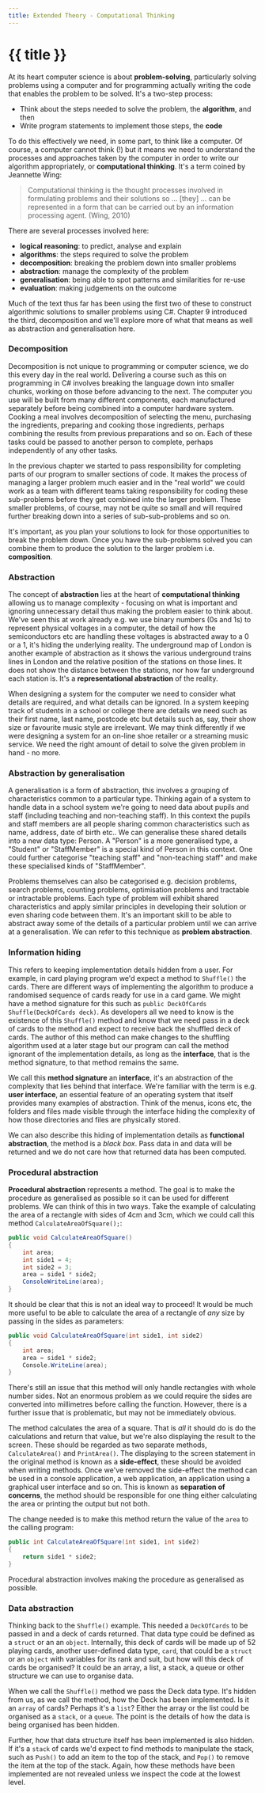 ```yaml
---
title: Extended Theory - Computational Thinking
---
```


# {{ title }}

At its heart computer science is about __problem-solving__, particularly solving problems using a computer and for programming actually writing the code that enables the problem to be solved.  It's a two-step process:

- Think about the steps needed to solve the problem, the __algorithm__, and then
- Write program statements to implement those steps, the __code__

To do this effectively we need, in some part, to think like a computer.  Of course, a computer cannot think (!) but it means we need to understand the processes and approaches taken by the computer in order to write our algorithm appropriately, or __computational thinking__.  It's a term coined by Jeannette Wing:

> Computational thinking is the thought processes involved in formulating problems and their solutions so ... [they] ... can be represented in a form that can be carried out by an information processing agent.  (Wing, 2010)

There are several processes involved here:

- __logical reasoning__: to predict, analyse and explain
- __algorithms__: the steps required to solve the problem
- __decomposition__: breaking the problem down into smaller problems
- __abstraction__: manage the complexity of the problem
- __generalisation__: being able to spot patterns and similarities for re-use
- __evaluation__: making judgements on the outcome

Much of the text thus far has been using the first two of these to construct algorithmic solutions to smaller problems using C\#.  Chapter 9 introduced the third, decomposition and we'll explore more of what that means as well as abstraction and generalisation here.

### Decomposition

Decomposition is not unique to programming or computer science, we do this every day in the real world.   Delivering a course such as this on programming in C\# involves breaking the language down into smaller chunks, working on those before advancing to the next.  The computer you use will be built from many different components, each manufactured separately before being combined into a computer hardware system.  Cooking a meal involves decomposition of selecting the menu, purchasing the ingredients, preparing and cooking those ingredients, perhaps combining the results from previous preparations and so on.  Each of these tasks could be passed to another person to complete, perhaps independently of any other tasks.

In the previous chapter we started to pass responsibility for completing parts of our program to smaller sections of code.  It makes the process of managing a larger problem much easier and in the "real world" we could work as a team with different teams taking responsibility for coding these sub-problems before they get combined into the larger problem.  These smaller problems, of course, may not be quite so small and will required further breaking down into a series of sub-sub-problems and so on.

It's important, as you plan your solutions to look for those opportunities to break the problem down.  Once you have the sub-problems solved you can combine them to produce the solution to the larger problem i.e. __composition__.

### Abstraction

The concept of __abstraction__ lies at the heart of __computational thinking__ allowing us to manage complexity - focusing on what is important and ignoring unnecessary detail thus making the problem easier to think about.  We've seen this at work already e.g. we use binary numbers ($0$s and $1$s) to represent physical voltages in a computer, the detail of how the semiconductors etc are handling these voltages is abstracted away to a $0$ or a $1$, it's hiding the underlying reality.  The underground map of London is another example of abstraction as it shows the various underground trains lines in London and the relative position of the stations on those lines.  It does not show the distance between the stations, nor how far underground each station is.  It's a __representational abstraction__ of the reality.

When designing a system for the computer we need to consider what details are required, and what details can be ignored.  In a system keeping track of students in a school or college there are details we need such as their first name, last name, postcode etc but details such as, say, their show size or favourite music style are irrelevant.  We may think differently if we were designing a system for an on-line shoe retailer or a streaming music service.  We need the right amount of detail to solve the given problem in hand - no more.

### Abstraction by generalisation

A generalisation is a form of abstraction, this involves a grouping of characteristics common to a particular type.  Thinking again of a system to handle data in a school system we're going to need data about pupils and staff (including teaching and non-teaching staff).  In this context the pupils and staff members are all people sharing common characteristics such as name, address, date of birth etc..  We can generalise these shared details into a new data type:  Person.  A "Person" is a more generalised type, a "Student" or "StaffMember" is a special kind of Person in this context.  One could further categorise "teaching staff" and "non-teaching staff" and make these specialised kinds of "StaffMember".

Problems themselves can also be categorised e.g. decision problems, search problems, counting problems, optimisation problems and tractable or intractable problems.  Each type of problem will exhibit shared characteristics and apply similar principles in developing their solution or even sharing code between them.  It's an important skill to be able to abstract away some of the details of a particular problem until we can arrive at a generalisation.  We can refer to this technique as __problem abstraction__.

### Information hiding

This refers to keeping implementation details hidden from a user.  For example, in card playing program we'd expect a method to `Shuffle()` the cards.  There are different ways of implementing the algorithm to produce a randomised sequence of cards ready for use in a card game.  We might have a method signature for this such as `public DeckOfCards Shuffle(DeckOfCards deck)`.  As developers all we need to know is the existence of this `Shuffle()` method and know that we need pass in a deck of cards to the method and expect to receive back the shuffled deck of cards.  The author of this method can make changes to the shuffling algorithm used at a later stage but our program can call the method ignorant of the implementation details, as long as the __interface__, that is the method signature, to that method remains the same.

We call this __method signature__ an __interface__, it's an abstraction of the complexity that lies behind that interface.  We're familiar with the term is e.g. __user interface__, an essential feature of an operating system that itself provides many examples of abstraction.  Think of the menus, icons etc, the folders and files made visible through the interface hiding the complexity of how those directories and files are physically stored.

We can also describe this hiding of implementation details as __functional abstraction__, the method is a _black box_.  Pass data in and data will be returned and we do not care how that returned data has been computed.

### Procedural abstraction

__Procedural abstraction__ represents a method.  The goal is to make the procedure as generalised as possible so it can be used for different problems.  We can think of this in two ways.  Take the example of calculating the area of a rectangle with sides of 4cm and 3cm, which we could call this method `CalculateAreaOfSquare();`:

```cs
public void CalculateAreaOfSquare()
{
    int area;
    int side1 = 4;
    int side2 = 3;
    area = side1 * side2;
    ConsoleWriteLine(area);
}
```

It should be clear that this is not an ideal way to proceed!  It would be much more useful to be able to calculate the area of a rectangle of _any_ size by passing in the sides as parameters:

```cs
public void CalculateAreaOfSquare(int side1, int side2)
{
    int area;
    area = side1 * side2;
    Console.WriteLine(area);
}
```

There's still an issue that this method will only handle rectangles with whole number sides.  Not an enormous problem as we could require the sides are converted into millimetres before calling the function.  However, there is a further issue that is problematic, but may not be immediately obvious.

The method calculates the area of a square.  That is _all_ it should do is do the calculations and return that value, but we're also displaying the result to the screen.  These should be regarded as two separate methods, `CalculateArea()` and `PrintArea()`.  The displaying to the screen statement in the original method is known as a __side-effect__, these should be avoided when writing methods.  Once we've removed the side-effect the method can be used in a console application, a web application, an application using a graphical user interface and so on.  This is known as __separation of concerns__, the method should be responsible for one thing either calculating the area or printing the output but not both.

The change needed is to make this method return the value of the `area` to the calling program:

```cs
public int CalculateAreaOfSquare(int side1, int side2)
{
    return side1 * side2;
}
```

Procedural abstraction involves making the procedure as generalised as possible.

### Data abstraction

Thinking back to the `Shuffle()` example.  This needed a `DeckOfCards` to be passed in and a deck of cards returned.  That data type could be defined as a `struct` or an an `object`.  Internally, this deck of cards will be made up of $52$ playing cards, another user-defined data type, `card`, that could be a `struct` or an `object` with variables for its rank and suit, but how will this deck of cards be organised?  It could be an array, a list, a stack, a queue or other structure we can use to organise data.

When we call the `Shuffle()` method we pass the Deck data type.  It's hidden from us, as we call the method, how the Deck has been implemented.  Is it an `array` of cards?  Perhaps it's a `list`?  Either the array or the list could be organised as a `stack`, or a `queue`.  The point is the details of how the data is being organised has been hidden.

Further, how that data structure itself has been implemented is also hidden.  If it's a `stack` of cards we'd expect to find methods to manipulate the stack, such as `Push()` to add an item to the top of the stack, and `Pop()` to remove the item at the top of the stack.  Again, how these methods have been implemented are not revealed unless we inspect the code at the lowest level.